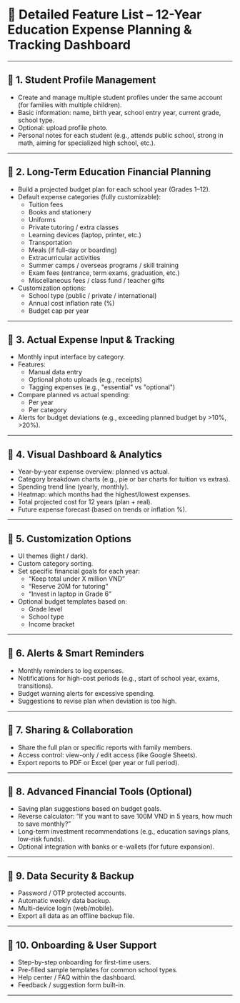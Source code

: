 # 📘 Detailed Feature List – 12-Year Education Expense Planning & Tracking Dashboard

---

## 📌 1. Student Profile Management
- Create and manage multiple student profiles under the same account (for families with multiple children).
- Basic information: name, birth year, school entry year, current grade, school type.
- Optional: upload profile photo.
- Personal notes for each student (e.g., attends public school, strong in math, aiming for specialized high school, etc.).

---

## 📌 2. Long-Term Education Financial Planning
- Build a projected budget plan for each school year (Grades 1–12).
- Default expense categories (fully customizable):
  - Tuition fees
  - Books and stationery
  - Uniforms
  - Private tutoring / extra classes
  - Learning devices (laptop, printer, etc.)
  - Transportation
  - Meals (if full-day or boarding)
  - Extracurricular activities
  - Summer camps / overseas programs / skill training
  - Exam fees (entrance, term exams, graduation, etc.)
  - Miscellaneous fees / class fund / teacher gifts
- Customization options:
  - School type (public / private / international)
  - Annual cost inflation rate (%)
  - Budget cap per year

---

## 📌 3. Actual Expense Input & Tracking
- Monthly input interface by category.
- Features:
  - Manual data entry
  - Optional photo uploads (e.g., receipts)
  - Tagging expenses (e.g., "essential" vs "optional")
- Compare planned vs actual spending:
  - Per year
  - Per category
- Alerts for budget deviations (e.g., exceeding planned budget by >10%, >20%).

---

## 📌 4. Visual Dashboard & Analytics
- Year-by-year expense overview: planned vs actual.
- Category breakdown charts (e.g., pie or bar charts for tuition vs extras).
- Spending trend line (yearly, monthly).
- Heatmap: which months had the highest/lowest expenses.
- Total projected cost for 12 years (plan + real).
- Future expense forecast (based on trends or inflation %).

---

## 📌 5. Customization Options
- UI themes (light / dark).
- Custom category sorting.
- Set specific financial goals for each year:
  - “Keep total under X million VND”
  - “Reserve 20M for tutoring”
  - “Invest in laptop in Grade 6”
- Optional budget templates based on:
  - Grade level
  - School type
  - Income bracket

---

## 📌 6. Alerts & Smart Reminders
- Monthly reminders to log expenses.
- Notifications for high-cost periods (e.g., start of school year, exams, transitions).
- Budget warning alerts for excessive spending.
- Suggestions to revise plan when deviation is too high.

---

## 📌 7. Sharing & Collaboration
- Share the full plan or specific reports with family members.
- Access control: view-only / edit access (like Google Sheets).
- Export reports to PDF or Excel (per year or full period).

---

## 📌 8. Advanced Financial Tools (Optional)
- Saving plan suggestions based on budget goals.
- Reverse calculator: “If you want to save 100M VND in 5 years, how much to save monthly?”
- Long-term investment recommendations (e.g., education savings plans, low-risk funds).
- Optional integration with banks or e-wallets (for future expansion).

---

## 📌 9. Data Security & Backup
- Password / OTP protected accounts.
- Automatic weekly data backup.
- Multi-device login (web/mobile).
- Export all data as an offline backup file.

---

## 📌 10. Onboarding & User Support
- Step-by-step onboarding for first-time users.
- Pre-filled sample templates for common school types.
- Help center / FAQ within the dashboard.
- Feedback / suggestion form built-in.

---

